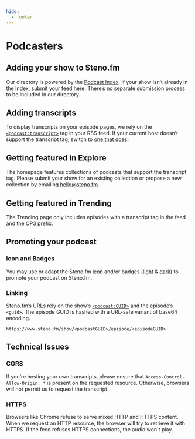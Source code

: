 ```yaml
---
hide:
  - footer
---
```


# Podcasters

## Adding your show to Steno.fm

Our directory is powered by the [Podcast Index](https://podcastindex.org/). If your show isn’t already in the Index, [submit your feed here](https://podcastindex.org/add). There’s no separate submission process to be included in our directory.

## Adding transcripts

To display transcripts on your episode pages, we rely on the [`<podcast:transcript>`](https://github.com/Podcastindex-org/podcast-namespace/blob/main/docs/1.0.md#transcript) tag in your RSS feed. If your current host doesn’t support the transcript tag, switch to [one that does](https://blog.steno.fm/hosts/)!

## Getting featured in Explore

The homepage features collections of podcasts that support the transcript tag. Please submit your show for an existing collection or propose a new collection by emailing [hello@steno.fm](mailto:hello@steno.fm).

## Getting featured in Trending

The Trending page only includes episodes with a transcript tag in the feed and [the OP3 prefix](https://op3.dev/setup).


## Promoting your podcast

### Icon and Badges
You may use or adapt the Steno.fm [icon](https://nathangathright.github.io/podcast-badges/icons/stenofm.svg) and/or badges ([light](https://nathangathright.github.io/podcast-badges/badges/stenofm-light.svg) & [dark](https://nathangathright.github.io/podcast-badges/badges/stenofm-dark.svg)) to promote your podcast on Steno.fm.

### Linking
Steno.fm’s URLs rely on the show’s [`<podcast:GUID>`](https://github.com/Podcastindex-org/podcast-namespace/blob/main/docs/1.0.md#guid) and the episode’s `<guid>`. The episode GUID is hashed with a URL-safe variant of base64 encoding.
```
https://www.steno.fm/show/<podcastGUID>/episode/<episodeGUID>
```

## Technical Issues

### CORS

If you’re hosting your own transcripts, please ensure that `Access-Control-Allow-Origin: *` is present on the requested resource. Otherwise, browsers will not permit us to request the transcript.

### HTTPS

Browsers like Chrome refuse to serve mixed HTTP and HTTPS content. When we request an HTTP resource, the browser will try to retrieve it with HTTPS. If the feed refuses HTTPS connections, the audio won't play.
